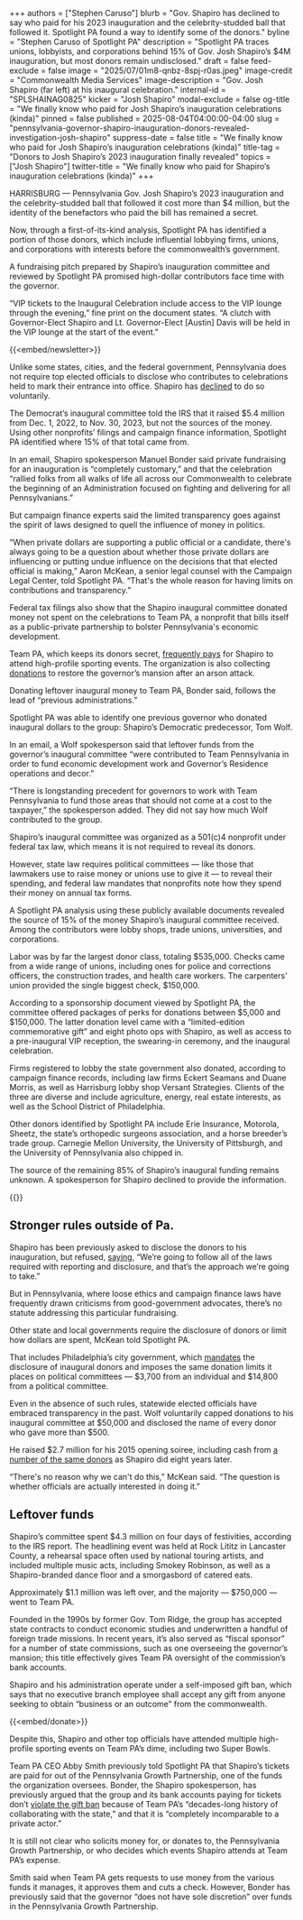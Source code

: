 +++
authors = ["Stephen Caruso"]
blurb = "Gov. Shapiro has declined to say who paid for his 2023 inauguration and the celebrity-studded ball that followed it. Spotlight PA found a way to identify some of the donors."
byline = "Stephen Caruso of Spotlight PA"
description = "Spotlight PA traces unions, lobbyists, and corporations behind 15% of Gov. Josh Shapiro’s $4M inauguration, but most donors remain undisclosed."
draft = false
feed-exclude = false
image = "2025/07/01m8-qnbz-8spj-r0as.jpeg"
image-credit = "Commonwealth Media Services"
image-description = "Gov. Josh Shapiro (far left) at his inaugural celebration."
internal-id = "SPLSHAINAG0825"
kicker = "Josh Shapiro"
modal-exclude = false
og-title = "We finally know who paid for Josh Shapiro’s inauguration celebrations (kinda)"
pinned = false
published = 2025-08-04T04:00:00-04:00
slug = "pennsylvania-governor-shapiro-inauguration-donors-revealed-investigation-josh-shapiro"
suppress-date = false
title = "We finally know who paid for Josh Shapiro’s inauguration celebrations (kinda)"
title-tag = "Donors to Josh Shapiro’s 2023 inauguration finally revealed"
topics = ["Josh Shapiro"]
twitter-title = "We finally know who paid for Shapiro’s inauguration celebrations (kinda)"
+++

HARRISBURG — Pennsylvania Gov. Josh Shapiro’s 2023 inauguration and the celebrity-studded ball that followed it cost more than $4 million, but the identity of the benefactors who paid the bill has remained a secret.

Now, through a first-of-its-kind analysis, Spotlight PA has identified a portion of those donors, which include influential lobbying firms, unions, and corporations with interests before the commonwealth’s government.

A fundraising pitch prepared by Shapiro’s inauguration committee and reviewed by Spotlight PA promised high-dollar contributors face time with the governor.

“VIP tickets to the Inaugural Celebration include access to the VIP lounge through the evening,” fine print on the document states. “A clutch with Governor-Elect Shapiro and Lt. Governor-Elect \[Austin\] Davis will be held in the VIP lounge at the start of the event.”

{{<embed/newsletter>}}

Unlike some states, cities, and the federal government, Pennsylvania does not require top elected officials to disclose who contributes to celebrations held to mark their entrance into office. Shapiro has <a href="https://apnews.com/article/josh-shapiro-pennsylvania-state-government-us-news-philadelphia-maryland-92024fbd26c4c7c12dd4c096ea0de59f">declined</a> to do so voluntarily.

The Democrat’s inaugural committee told the IRS that it raised $5.4 million from Dec. 1, 2022, to Nov. 30, 2023, but not the sources of the money. Using other nonprofits’ filings and campaign finance information, Spotlight PA identified where 15% of that total came from.

In an email, Shapiro spokesperson Manuel Bonder said private fundraising for an inauguration is “completely customary,” and that the celebration “rallied folks from all walks of life all across our Commonwealth to celebrate the beginning of an Administration focused on fighting and delivering for all Pennsylvanians.”

But campaign finance experts said the limited transparency goes against the spirit of laws designed to quell the influence of money in politics.

“When private dollars are supporting a public official or a candidate, there&#39;s always going to be a question about whether those private dollars are influencing or putting undue influence on the decisions that that elected official is making,” Aaron McKean, a senior legal counsel with the Campaign Legal Center, told Spotlight PA. “That&#39;s the whole reason for having limits on contributions and transparency.”

Federal tax filings also show that the Shapiro inaugural committee donated money not spent on the celebrations to Team PA, a nonprofit that bills itself as a public-private partnership to bolster Pennsylvania&#39;s economic development.

Team PA, which keeps its donors secret, <a href="https://www.spotlightpa.org/news/2024/05/pennsylvania-governor-josh-shapiro-team-pennsylvania-phillies-penn-state-harrisburg-senators/">frequently pays</a> for Shapiro to attend high-profile sporting events. The organization is also collecting <a href="https://www.spotlightpa.org/news/2025/07/josh-shapiro-residence-arson-cost-team-pennsylvania/">donations</a> to restore the governor’s mansion after an arson attack.

Donating leftover inaugural money to Team PA, Bonder said, follows the lead of “previous administrations.”

Spotlight PA was able to identify one previous governor who donated inaugural dollars to the group: Shapiro’s Democratic predecessor, Tom Wolf.

In an email, a Wolf spokesperson said that leftover funds from the governor’s inaugural committee “were contributed to Team Pennsylvania in order to fund economic development work and Governor’s Residence operations and decor.”

“There is longstanding precedent for governors to work with Team Pennsylvania to fund those areas that should not come at a cost to the taxpayer,” the spokesperson added. They did not say how much Wolf contributed to the group.

Shapiro’s inaugural committee was organized as a 501(c)4 nonprofit under federal tax law, which means it is not required to reveal its donors.

However, state law requires political committees — like those that lawmakers use to raise money or unions use to give it — to reveal their spending, and federal law mandates that nonprofits note how they spend their money on annual tax forms.

A Spotlight PA analysis using these publicly available documents revealed the source of 15% of the money Shapiro’s inaugural committee received. Among the contributors were lobby shops, trade unions, universities, and corporations.

Labor was by far the largest donor class, totaling $535,000. Checks came from a wide range of unions, including ones for police and corrections officers, the construction trades, and health care workers. The carpenters’ union provided the single biggest check, $150,000.

According to a sponsorship document viewed by Spotlight PA, the committee offered packages of perks for donations between $5,000 and $150,000. The latter donation level came with a “limited-edition commemorative gift” and eight photo ops with Shapiro, as well as access to a pre-inaugural VIP reception, the swearing-in ceremony, and the inaugural celebration.

Firms registered to lobby the state government also donated, according to campaign finance records, including law firms Eckert Seamans and Duane Morris, as well as Harrisburg lobby shop Versant Strategies. Clients of the three are diverse and include agriculture, energy, real estate interests, as well as the School District of Philadelphia.

Other donors identified by Spotlight PA include Erie Insurance, Motorola, Sheetz, the state’s orthopedic surgeons association, and a horse breeder’s trade group. Carnegie Mellon University, the University of Pittsburgh, and the University of Pennsylvania also chipped in.

The source of the remaining 85% of Shapiro’s inaugural funding remains unknown. A spokesperson for Shapiro declined to provide the information.

{{<flourish src="visualisation/24491949" >}}

## Stronger rules outside of Pa.

Shapiro has been previously asked to disclose the donors to his inauguration, but refused, <a href="https://www.nbcphiladelphia.com/news/politics/inaugural-donors-pennsylvania-law/3479711/">saying</a>, “We’re going to follow all of the laws required with reporting and disclosure, and that’s the approach we’re going to take.”

But in Pennsylvania, where loose ethics and campaign finance laws have frequently drawn criticisms from good-government advocates, there’s no statute addressing this particular fundraising.

Other state and local governments require the disclosure of donors or limit how dollars are spent, McKean told Spotlight PA.

That includes Philadelphia’s city government, which <a href="https://www.phila.gov/media/20240506141243/BOE-regulation-1.pdf">mandates</a> the disclosure of inaugural donors and imposes the same donation limits it places on political committees — $3,700 from an individual and $14,800 from a political committee.

Even in the absence of such rules, statewide elected officials have embraced transparency in the past. Wolf voluntarily capped donations to his inaugural committee at $50,000 and disclosed the name of every donor who gave more than $500.

He raised $2.7 million for his 2015 opening soiree, including cash from <a href="https://www.pennlive.com/politics/2015/03/heres_who_helped_pay_for_gov_t.html">a number of the same donors</a> as Shapiro did eight years later.

“There&#39;s no reason why we can&#39;t do this,” McKean said. “The question is whether officials are actually interested in doing it.”<strong></strong>

## Leftover funds

Shapiro’s committee spent $4.3 million on four days of festivities, according to the IRS report. The headlining event was held at Rock Lititz in Lancaster County, a rehearsal space often used by national touring artists, and included multiple music acts, including Smokey Robinson, as well as a Shapiro-branded dance floor and a smorgasbord of catered eats.

Approximately $1.1 million was left over, and the majority — $750,000 — went to Team PA.

Founded in the 1990s by former Gov. Tom Ridge, the group has accepted state contracts to conduct economic studies and underwritten a handful of foreign trade missions. In recent years, it’s also served as “fiscal sponsor” for a number of state commissions, such as one overseeing the governor’s mansion; this title effectively gives Team PA oversight of the commission’s bank accounts.

Shapiro and his administration operate under a self-imposed gift ban, which says that no executive branch employee shall accept any gift from anyone seeking to obtain “business or an outcome” from the commonwealth.

{{<embed/donate>}}

Despite this, Shapiro and other top officials have attended multiple high-profile sporting events on Team PA’s dime, including two Super Bowls.

Team PA CEO Abby Smith previously told Spotlight PA that Shapiro’s tickets are paid for out of the Pennsylvania Growth Partnership, one of the funds the organization oversees. Bonder, the Shapiro spokesperson, has previously argued that the group and its bank accounts paying for tickets don’t <a href="https://www.spotlightpa.org/news/2023/02/pa-super-bowl-josh-shapiro-gift-ban/">violate the gift ban</a> because of Team PA’s “decades-long history of collaborating with the state,” and that it is “completely incomparable to a private actor.”

It is still not clear who solicits money for, or donates to, the Pennsylvania Growth Partnership, or who decides which events Shapiro attends at Team PA’s expense.

Smith said when Team PA gets requests to use money from the various funds it manages, it approves them and cuts a check. However, Bonder has previously said that the governor “does not have sole discretion” over funds in the Pennsylvania Growth Partnership.

